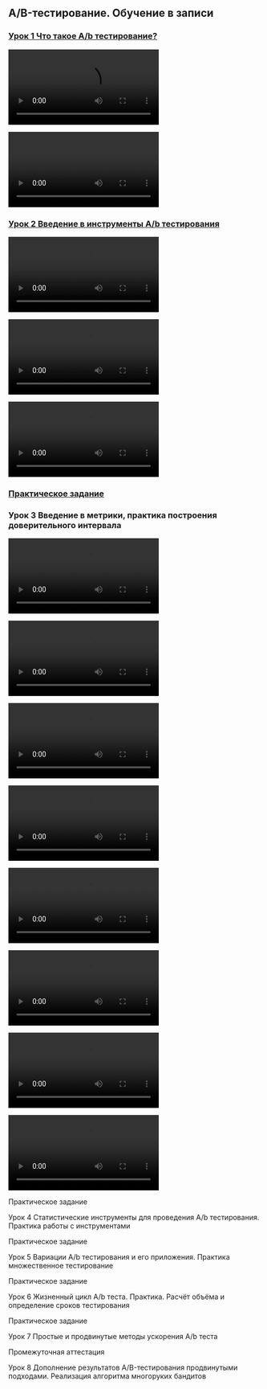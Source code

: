 ## A/B-тестирование. Обучение в записи

### [Урок 1 Что такое A/b тестирование?](https://gb.ru/lessons/447503)

<video controls src="https://gbcdn.mrgcdn.ru/uploads/record/316467/attachment/78c8d6a1de8486140206ce8ef17d60d9.mp4" title="Видеозапись 1: Интро к курсу"></video>

<video controls src="https://gbcdn.mrgcdn.ru/uploads/record/316470/attachment/a543286755df8f9adc3b0d1d957007d8.mp4" title="Видеозапись 2: Что такое А/Б-тестирование"></video>

### [Урок 2 Введение в инструменты A/b тестирования](https://gb.ru/lessons/447504)

<video controls src="https://gbcdn.mrgcdn.ru/uploads/record/316471/attachment/857178be7f7d7063f1cfa38bb63f5d5a.mp4" title="Видеозапись 1: A/B-тесты — почему это непросто"></video>

<video controls src="https://gbcdn.mrgcdn.ru/uploads/record/316469/attachment/624e13d19ff475df120ab19e74431ade.mp4" title="Видеозапись 2: Правила и условия проведения тестирования"></video>

<video controls src="https://gbcdn.mrgcdn.ru/uploads/record/316468/attachment/cc14f3ec09dc6415047f88f35d657196.mp4" title="Видеозапись 3: Введение в инструменты А/B-тестирования"></video>

### [Практическое задание](https://gb.ru/lessons/447504/homework)

### Урок 3 Введение в метрики, практика построения доверительного интервала

<video controls src="https://gbcdn.mrgcdn.ru/uploads/record/316476/attachment/b93352d52c7ee7d98aaf7f79ba9249a1.mp4" title="Видеозапись 1: Данные для проведения А/В-тестирования и определение выборки"></video>

<video controls src="https://gbcdn.mrgcdn.ru/uploads/record/316472/attachment/aef5a242789541b3dd1c16ee6c2ba9ec.mp4" title="Видеозапись 2: Введение в метрики"></video>

<video controls src="https://gbcdn.mrgcdn.ru/uploads/record/316475/attachment/c59d4f6ba8d6680d08669f83ac9d74f3.mp4" title="Видеозапись 3: Построение гипотезы для A/B-тестирования"></video>

<video controls src="https://gbcdn.mrgcdn.ru/uploads/record/316483/attachment/be7d85c5177d0d4eab83f3e60fd1edf6.mp4" title="Видеозапись 4: Применение базовых инструментов статистики для оценки гипотезы"></video>

<video controls src="https://gbcdn.mrgcdn.ru/uploads/record/316481/attachment/8c3c1e94bba0ae2e97761cb32c4d5484.mp4" title="Видеозапись 5: Практика подсчёта статистик и формулирования гипотез"></video>

<video controls src="https://gbcdn.mrgcdn.ru/uploads/record/316477/attachment/5c132e9c64c3a1fbf4a0686fdbc99c2b.mp4" title="Видеозапись 6: Практика применения центральной предельной теоремы"></video>

<video controls src="https://gbcdn.mrgcdn.ru/uploads/record/316474/attachment/5d7105b987f1bcc59ba5ade02dc1e63d.mp4" title="Видеозапись 7: Доверительный интервал для оценки параметров и связь с p-value"></video>

<video controls src="https://gbcdn.mrgcdn.ru/uploads/record/316482/attachment/a95d94aa3bcdb6c7ff6189e59f7a890a.mp4" title="Видеозапись 8: Практика построения доверительного интервала"></video>

Практическое задание

Урок 4 Статистические инструменты для проведения A/b тестирования. Практика работы с инструментами

Практическое задание

Урок 5 Вариации A/b тестирования и его приложения. Практика множественное тестирование

Практическое задание

Урок 6 Жизненный цикл A/b теста. Практика. Расчёт объёма и определение сроков тестирования

Практическое задание

Урок 7 Простые и продвинутые методы ускорения A/b теста

Промежуточная аттестация

Урок 8 Дополнение результатов А/B-тестирования продвинутыми подходами. Реализация алгоритма многоруких бандитов
